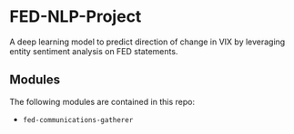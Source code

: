 # FED-NLP-Project

A deep learning model to predict direction of change in VIX by leveraging entity sentiment analysis on FED statements.

## Modules

The following modules are contained in this repo:
* `fed-communications-gatherer`
